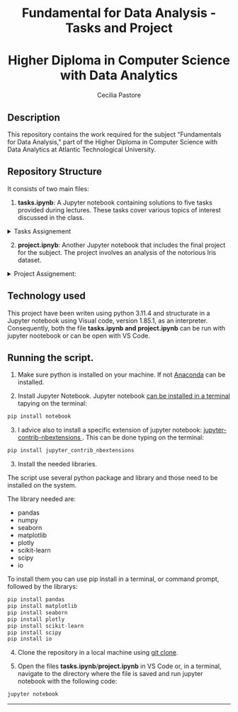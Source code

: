 <h1 align="center">Fundamental for Data Analysis  - Tasks and Project</h1>
<h1 align="center">Higher Diploma in Computer Science with Data Analytics</h1>
   <p align="center">
   Cecilia Pastore 

## Description

This repository contains the work required for the subject "Fundamentals for Data Analysis," part of the Higher Diploma in Computer Science with Data Analytics at Atlantic Technological University.

## Repository Structure

It consists of two main files:

1. **tasks.ipynb**: A Jupyter notebook containing solutions to five tasks provided during lectures. These tasks cover various topics of interest discussed in the class.

<details>
    <summary> Tasks Assignement </summary>
           <p>

1. The Collatz conjecture1 is a famous unsolved problem in mathematics. The problem is to prove that if you start with any positive integer x and repeatedly apply the function f(x) below, you always get stuck in the repeating sequence 1, 4, 2, 1, 4, 2, . . .
$$
 f(n) =
  \begin{cases}
    n/2       & \quad \text{if } n \text{ is even}\\
    -(n+1)/2  & \quad \text{if } n \text{ is odd}
  \end{cases}
$$
For example, starting with the value 10, which is an even number, we divide it by 2 to get 5. Then 5 is an odd number so, we multiply by 3 and add 1 to get 16. Then we repeatedly divide by 2 to get 8, 4, 2, 1. Once we are at 1, we go back to 4 and get stuck in the repeating sequence 4, 2, 1 as we suspected. Your task is to verify, using Python, that the conjecture is true for the first 10,000 positive integers.
2. Give an overview of the famous penguins data set, explaining the types of variables it contains. Suggest the types of variables that should be used to model them in Python, explaining your rationale.
3. For each of the variables in the penguins data set,3 suggest what 3 mwaskom/seaborn-data: Data repository for seaborn examples. probability distribution from the numpy random distributions list is the most appropriate to model the variable.
4. Suppose you are flipping two coins, each with a probability p of giving heads. Plot the entropy of the total number of heads versus p.
5. Create an appropriate individual plot for each of the variables in the penguin data set.

</p>
</details>

2. **project.ipnyb**: Another Jupyter notebook that includes the final project for the subject. The project involves an analysis of the notorious Iris dataset.

</p>
</details>

<details>
    <summary> Project Assignement: </summary>
           <p>

The project is to create a notebook investigating the variables and data points within the well-known iris flower data set associated with Ronald A Fisher.
• In the notebook, you should discuss the classification of each variable within the data set according to common variable types and scales of measurement in mathematics, statistics, and Python.
• Select, demonstrate, and explain the most appropriate summary statistics to describe each variable.
• Select, demonstrate, and explain the most appropriate plot(s) for each variable.
• The notebook should follow a cohesive narrative about the data set

</p>
</details>

## Technology used 

This project have been writen using python 3.11.4 and structurate in a Jupyter notebook using Visual code, version 1.85.1, as an interpreter. Consequently, both the file **tasks.ipynb and project.ipynb** can be run with  jupyter nootebook or can be open with VS Code. 

## Running the script.

1. Make sure python is installed on your machine. If not [Anaconda](https://www.anaconda.com/) can be installed.

2. Install Jupyter Notebook. Jupyter notebook [can be installed in a terminal](https://jupyter.org/install) tapying on the terminal:

```python
pip install notebook
```
3. I advice also to install a specific extension of jupyter notebook: [jupyter-contrib-nbextensions ](https://pypi.org/project/jupyter-contrib-nbextensions/). This can be done typing on the terminal:

```python
pip install jupyter_contrib_nbextensions
```

3. Install the  needed libraries.

The script use several python package and library and those need to be installed on the system.

The library needed are:
- pandas
- numpy
- seaborn 
- matplotlib
- plotly
- scikit-learn
- scipy
- io 

To install them you can use pip install in a terminal, or command prompt, followed by the librarys:

```python
pip install pandas 
pip install matplotlib 
pip install seaborn
pip install plotly
pip install scikit-learn
pip install scipy
pip install io
```
4. Clone the repository in a local machine using [git clone](https://robots.net/how-to-guide/how-to-download-a-github-repository/).

5. Open the files **tasks.ipynb**/**project.ipynb** in VS Code or, in a terminal, navigate to the directory where the file is saved and run jupyter notebook with the following code:

```python
jupyter notebook
```
---
